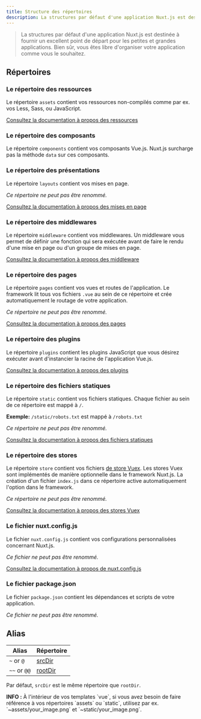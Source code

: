 ```yaml
---
title: Structure des répertoires
description: La structures par défaut d'une application Nuxt.js est destinée à fournir un excellent point de départ pour les petites et grandes applications. Bien sûr, vous êtes libre d'organiser votre application comme vous le souhaitez.
---
```


> La structures par défaut d'une application Nuxt.js est destinée à fournir un excellent point de départ pour les petites et grandes applications. Bien sûr, vous êtes libre d'organiser votre application comme vous le souhaitez.

## Répertoires

### Le répertoire des ressources

Le répertoire `assets` contient vos ressources non-compilés comme par ex. vos Less, Sass, ou JavaScript.

[Consultez la documentation à propos des ressources](/guide/assets)

### Le répertoire des composants

Le répertoire `components` contient vos composants Vue.js. Nuxt.js surcharge pas la méthode `data` sur ces composants.

### Le répertoire des présentations

Le répertoire `layouts` contient vos mises en page.

_Ce répertoire ne peut pas être renommé._

[Consultez la documentation à propos des mises en page](/guide/views#layouts)

### Le répertoire des middlewares

Le répertoire `middleware` contient vos middlewares. Un middleware vous permet de définir une fonction qui sera exécutée avant de faire le rendu d'une mise en page ou d'un groupe de mises en page.

[Consultez la documentation à propos des middleware](/guide/routing#middleware)

### Le répertoire des pages

Le répertoire `pages` contient vos vues et routes de l'application. Le framework lit tous vos fichiers `.vue` au sein de ce répertoire et crée automatiquement le routage de votre application.

_Ce répertoire ne peut pas être renommé._

[Consultez la documentation à propos des pages](/guide/views)

### Le répertoire des plugins

Le répertoire `plugins` contient les plugins JavaScript que vous désirez exécuter avant d'instancier la racine de l'application Vue.js.

[Consultez la documentation à propos des plugins](/guide/plugins)

### Le répertoire des fichiers statiques

Le répertoire `static` contient vos fichiers statiques. Chaque fichier au sein de ce répertoire est mappé à `/`.

**Exemple:** `/static/robots.txt` est mappé à `/robots.txt`

_Ce répertoire ne peut pas être renommé._

[Consultez la documentation à propos des fichiers statiques](/guide/assets#static)

### Le répertoire des stores

Le répertoire `store` contient vos fichiers [de store Vuex](https://vuex.vuejs.org/fr/). Les stores Vuex sont implémentés de manière optionnelle dans le framework Nuxt.js. La création d'un fichier `index.js` dans ce répertoire active automatiquement l'option dans le framework.

_Ce répertoire ne peut pas être renommé._

[Consultez la documentation à propos des stores Vuex](/guide/vuex-store)

### Le fichier nuxt.config.js

Le fichier `nuxt.config.js` contient vos configurations personnalisées concernant Nuxt.js.

_Ce fichier ne peut pas être renommé._

[Consultez la documentation à propos de nuxt.config.js](/guide/configuration)

### Le fichier package.json

Le fichier `package.json` contient les dépendances et scripts de votre application.

_Ce fichier ne peut pas être renommé._

## Alias

| Alias | Répertoire |
|-----|------|
| `~` or `@` | [srcDir](/api/configuration-srcdir) |
| `~~` or `@@` | [rootDir](/api/configuration-rootdir) |

Par défaut, `srcDir` est le même répertoire que `rootDir`.

<p class="Alert Alert--nuxt-green"><b>INFO :</b> À l'intérieur de vos templates `vue`, si vous avez besoin de faire référence à vos répertoires `assets` ou `static`, utilisez par ex. `~assets/your_image.png` et `~static/your_image.png`.</p>
